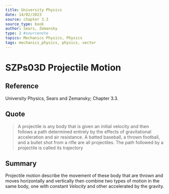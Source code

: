 ```yaml
---
title: University Physics
date: 14/02/2023
source: chapter 3.3
source_type: book 
author: Sears, Zemansky
type: 2 #sourcenote
topics: Mechanics Physics, Physics
tags: mechanics_physics, physics, vector
---
```

# SZPs03D Projectile Motion

## **Reference**
University Physics, Sears and Zemansky; Chapter 3.3.

## **Quote**
> A projectile is any body that is given an initial velocity and then follows a path determined entirely by the effects of gravitational acceleration and air resistance. A batted baseball, a thrown football, and a bullet shot from a rifle are all projectiles. The path followed by a projectile is called its trajectory

## **Summary**
Projectile motion describe the movement of these body that are thrown and moves horizontally and vertically then combine two types of motion in the same body, one with constant *Velocity* and other accelerated by the gravity. 